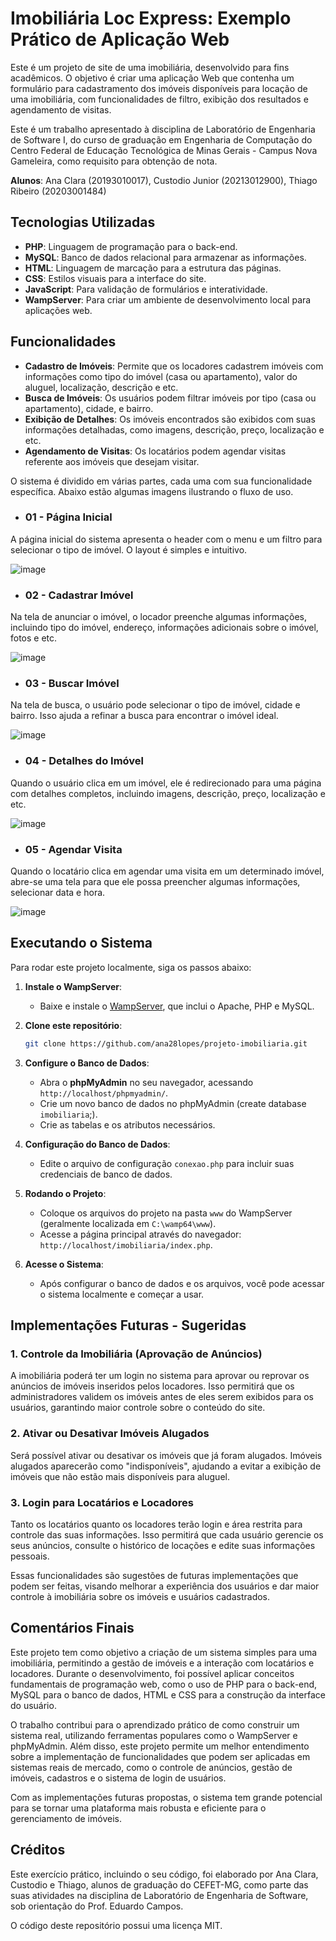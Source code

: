 # Imobiliária Loc Express: Exemplo Prático de Aplicação Web

Este é um projeto de site de uma imobiliária, desenvolvido para fins acadêmicos. O objetivo é criar uma aplicação Web que contenha um formulário para cadastramento dos imóveis disponíveis para locação de uma imobiliária, com funcionalidades de filtro, exibição dos resultados e agendamento de visitas. 

Este é um trabalho apresentado à disciplina de Laboratório de Engenharia de Software I, do curso de graduação em Engenharia de Computação do Centro Federal de Educação Tecnológica de Minas Gerais - Campus Nova Gameleira, como requisito para obtenção de nota. 

**Alunos**: Ana Clara (20193010017), Custodio Junior (20213012900), Thiago Ribeiro (20203001484)

## Tecnologias Utilizadas
- **PHP**: Linguagem de programação para o back-end.
- **MySQL**: Banco de dados relacional para armazenar as informações.
- **HTML**: Linguagem de marcação para a estrutura das páginas.
- **CSS**: Estilos visuais para a interface do site.
- **JavaScript**: Para validação de formulários e interatividade.
- **WampServer**: Para criar um ambiente de desenvolvimento local para aplicações web.

## Funcionalidades
- **Cadastro de Imóveis**: Permite que os locadores cadastrem imóveis com informações como tipo do imóvel (casa ou apartamento), valor do aluguel, localização, descrição e etc.
- **Busca de Imóveis**: Os usuários podem filtrar imóveis por tipo (casa ou apartamento), cidade, e bairro.
- **Exibição de Detalhes**: Os imóveis encontrados são exibidos com suas informações detalhadas, como imagens, descrição, preço, localização e etc.
- **Agendamento de Visitas**: Os locatários podem agendar visitas referente aos imóveis que desejam visitar.

O sistema é dividido em várias partes, cada uma com sua funcionalidade específica. Abaixo estão algumas imagens ilustrando o fluxo de uso.

- ### 01 - Página Inicial
A página inicial do sistema apresenta o header com o menu e um filtro para selecionar o tipo de imóvel. O layout é simples e intuitivo.

![image](https://github.com/user-attachments/assets/1472a62d-ae85-4d0d-ad94-f9bc1a4035b7)

- ### 02 - Cadastrar Imóvel
Na tela de anunciar o imóvel, o locador preenche algumas informações, incluindo tipo do imóvel, endereço, informações adicionais sobre o imóvel, fotos e etc.

![image](https://github.com/user-attachments/assets/ca0281d5-a9db-4210-8b6b-480d514be829)

- ### 03 - Buscar Imóvel
Na tela de busca, o usuário pode selecionar o tipo de imóvel, cidade e bairro. Isso ajuda a refinar a busca para encontrar o imóvel ideal.

![image](https://github.com/user-attachments/assets/b1235b34-7508-401f-92bb-84d22d6fdc79)

- ### 04 - Detalhes do Imóvel
Quando o usuário clica em um imóvel, ele é redirecionado para uma página com detalhes completos, incluindo imagens, descrição, preço, localização e etc.

![image](https://github.com/user-attachments/assets/375f8cba-0734-4944-a049-715b4557d569)

- ### 05 - Agendar Visita
Quando o locatário clica em agendar uma visita em um determinado imóvel, abre-se uma tela para que ele possa preencher algumas informações, selecionar data e hora.

![image](https://github.com/user-attachments/assets/94ded3c4-2f54-4ede-97f2-70320cb7dc6c)

## Executando o Sistema
Para rodar este projeto localmente, siga os passos abaixo:

1. **Instale o WampServer**:
   - Baixe e instale o [WampServer](https://www.wampserver.com/), que inclui o Apache, PHP e MySQL.

2. **Clone este repositório**:
    ```bash
    git clone https://github.com/ana28lopes/projeto-imobiliaria.git
    ```

3. **Configure o Banco de Dados**:
   - Abra o **phpMyAdmin** no seu navegador, acessando `http://localhost/phpmyadmin/`.
   - Crie um novo banco de dados no phpMyAdmin (create database `imobiliaria`;).
   - Crie as tabelas e os atributos necessários.

4. **Configuração do Banco de Dados**:
   - Edite o arquivo de configuração `conexao.php` para incluir suas credenciais de banco de dados.

5. **Rodando o Projeto**:
   - Coloque os arquivos do projeto na pasta `www` do WampServer (geralmente localizada em `C:\wamp64\www`).
   - Acesse a página principal através do navegador: `http://localhost/imobiliaria/index.php`.

6. **Acesse o Sistema**:
   - Após configurar o banco de dados e os arquivos, você pode acessar o sistema localmente e começar a usar.

## Implementações Futuras - Sugeridas

### 1. **Controle da Imobiliária (Aprovação de Anúncios)**
A imobiliária poderá ter um login no sistema para aprovar ou reprovar os anúncios de imóveis inseridos pelos locadores. Isso permitirá que os administradores validem os imóveis antes de eles serem exibidos para os usuários, garantindo maior controle sobre o conteúdo do site.
  
### 2. **Ativar ou Desativar Imóveis Alugados**
Será possível ativar ou desativar os imóveis que já foram alugados. Imóveis alugados aparecerão como "indisponíveis", ajudando a evitar a exibição de imóveis que não estão mais disponíveis para aluguel.

### 3. **Login para Locatários e Locadores**
Tanto os locatários quanto os locadores terão login e área restrita para controle das suas informações. Isso permitirá que cada usuário gerencie os seus anúncios, consulte o histórico de locações e edite suas informações pessoais. <br>

Essas funcionalidades são sugestões de futuras implementações que podem ser feitas, visando melhorar a experiência dos usuários e dar maior controle à imobiliária sobre os imóveis e usuários cadastrados. 

## Comentários Finais
Este projeto tem como objetivo a criação de um sistema simples para uma imobiliária, permitindo a gestão de imóveis e a interação com locatários e locadores. Durante o desenvolvimento, foi possível aplicar conceitos fundamentais de programação web, como o uso de PHP para o back-end, MySQL para o banco de dados, HTML e CSS para a construção da interface do usuário.

O trabalho contribui para o aprendizado prático de como construir um sistema real, utilizando ferramentas populares como o WampServer e phpMyAdmin. Além disso, este projeto permite um melhor entendimento sobre a implementação de funcionalidades que podem ser aplicadas em sistemas reais de mercado, como o controle de anúncios, gestão de imóveis, cadastros e o sistema de login de usuários.

Com as implementações futuras propostas, o sistema tem grande potencial para se tornar uma plataforma mais robusta e eficiente para o gerenciamento de imóveis.

## Créditos
Este exercício prático, incluindo o seu código, foi elaborado por Ana Clara, Custodio e Thiago, alunos de graduação do CEFET-MG, como parte das suas atividades na disciplina de Laboratório de Engenharia de Software, sob orientação do Prof. Eduardo Campos.

O código deste repositório possui uma licença MIT.
